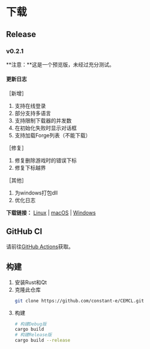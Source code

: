 # 下载

## Release
### v0.2.1
**注意：**这是一个预览版，未经过充分测试。

#### 更新日志
［新增］
1. 支持在线登录
2. 部分支持多语言
3. 支持限制下载器的并发数
4. 在初始化失败时显示对话框
5. 支持加载Forge列表（不能下载）

［修复］
1. 修复删除游戏时的错误下标
2. 修复下标越界

［其他］
1. 为windows打包dll
2. 优化日志

**下载链接：**
[Linux](https://github.com/constant-e/CEMCL/releases/download/v0.2.1/cemcl-0.2.1-linux-x86_64.zip) |
[macOS](https://github.com/constant-e/CEMCL/releases/download/v0.2.1/cemcl-0.2.1-macos-x86_64.zip) |
[Windows](https://github.com/constant-e/CEMCL/releases/download/v0.2.1/cemcl-0.2.1-windows-x86_64.zip)

## GitHub CI
请前往[GitHub Actions](https://github.com/constant-e/CEMCL/actions)获取。

## 构建
1. 安装Rust和Qt
2. 克隆此仓库
   ```sh
   git clone https://github.com/constant-e/CEMCL.git
   ```
3. 构建
   ```sh
   # 构建Debug版
   cargo build
   # 构建Release版
   cargo build --release
   ```

